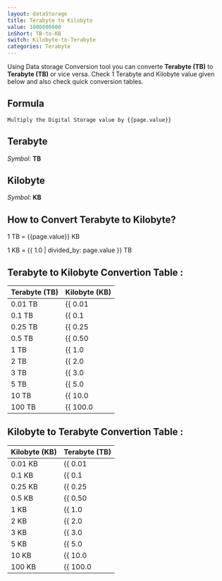 ```yaml
---
layout: dataStorage
title: Terabyte to Kilobyte
value: 1000000000
inShort: TB-to-KB
switch: Kilobyte-to-Terabyte
categories: Terabyte
---
```


Using Data storage Conversion tool you can converte **Terabyte (TB)** to **Terabyte (TB)** or vice versa. Check 1 Terabyte and Kilobyte value given below and also check quick conversion tables.

## Formula
`Multiply the Digital Storage value by {{page.value}}`

## Terabyte
*Symbol:* **TB**

## Kilobyte
*Symbol:* **KB**

## How to Convert Terabyte to Kilobyte?

1 TB = {{page.value}} KB

1 KB = {{ 1.0 | divided_by: page.value }} TB


## Terabyte to Kilobyte Convertion Table :

| Terabyte (TB) | Kilobyte (KB) |
| ---- | ---- |
| 0.01 TB | {{ 0.01 | times: page.value }} KB |
| 0.1 TB | {{ 0.1 | times: page.value }} KB |
| 0.25 TB | {{ 0.25 | times: page.value }} KB |
| 0.5 TB | {{ 0.50 | times: page.value }} KB |
| 1 TB | {{ 1.0 | times: page.value }} KB |
| 2 TB | {{ 2.0 | times: page.value }} KB |
| 3 TB | {{ 3.0 | times: page.value }} KB |
| 5 TB | {{ 5.0 | times: page.value }} KB |
| 10 TB | {{ 10.0 | times: page.value }} KB |
| 100 TB | {{ 100.0 | times: page.value }} KB |

## Kilobyte to Terabyte Convertion Table :

| Kilobyte (KB) | Terabyte (TB) |
| ---- | ---- |
| 0.01 KB | {{ 0.01 | divided_by: page.value }} TB |
| 0.1 KB | {{ 0.1 | divided_by: page.value }} TB |
| 0.25 KB | {{ 0.25 | divided_by: page.value }} TB |
| 0.5 KB | {{ 0.50 | divided_by: page.value }} TB |
| 1 KB | {{ 1.0 | divided_by: page.value }} TB |
| 2 KB | {{ 2.0 | divided_by: page.value }} TB |
| 3 KB | {{ 3.0 | divided_by: page.value }} TB |
| 5 KB | {{ 5.0 | divided_by: page.value }} TB |
| 10 KB | {{ 10.0 | divided_by: page.value }} TB |
| 100 KB | {{ 100.0 | divided_by: page.value }} TB |


<script>
document.getElementById('selectInput')[16].selected = true
document.getElementById('selectOutput')[4].selected = true
</script>
